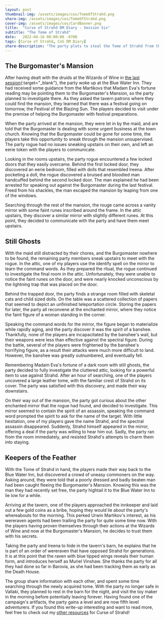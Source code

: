```yaml
---
layout: post
thumbnail-img: /assets/images/cos/TomeOfStrahd.png
share-img: /assets/images/cos/TomeOfStrahd.png
cover-img: /assets/images/cos/CardBanner.png
title:  "Curse of Strahd DM Diary - Session Six"
subtitle: "The Tome of Strahd"
date:   2022-04-16 00:00:00 -0700
tags: [Curse of Strahd, CoS DM Diary]
share-description: "The party plots to steal the Tome of Strahd from the Burgomaster's Mansion, and is introduced to the Keepers of the Feather."
---
```


## The Burgomaster's Mansion
After having dealt with the druids at the Wizards of Wine in [the last session](https://yetanothertyler.com/2022-04-05-cos-diary-session-5/){:target="_blank"}, the party woke up at the Blue Water Inn. They had received some guidance from the Martikovs that Madam Eva's fortune reading may be pointing them to the Burgomaster's Mansion, so the party planned to investigate there. As they asked the tavern patrons where they could find the mansion, they learned that there was a festival going on tomorrow, the Festival of the Blazing Sun. The players decided to visit under the premise of helping the Burgomaster with festival preparations.

When the party arrived at the mansion, they were let in by the maid, and are told that the Burgomaster is dealing with some urgent business at the town church. Knowing that the Burgomaster could be gone for some time, the players take this opportunity to sneak through the mansion unsupervised. The party rogue had no issues sneaking upstairs on their own, and left an eerie token with the players to communicate.

Looking in the rooms upstairs, the party rogue encountered a few locked doors that they easily overcame. Behind the first locked door, they discovered an eerie bedroom, filled with dolls that resembled Ireena. After pocketing a doll, the rogue discovered a bruised and bloodied man handcuffed behind the second locked door. The man explained he had been arrested for speaking out against the Burgomaster during the last festival. Freed from his shackles, the man escaped the mansion by leaping from one of the windows.

Searching through the rest of the mansion, the rouge came across a vanity mirror with some faint runes inscribed around the frame. In the attic upstairs, they discover a similar mirror with slightly different runes. At this point, they decided to communicate with the party and have them meet upstairs.

## Still Ghosts
With the maid still distracted by their chores, and the Burgomaster nowhere to be found, the remaining party members sneak upstairs to meet with the rogue. In the attic, one of my players use the identify spell on the mirror to learn the command words. As they prepared the ritual, the rogue continued to investigate the final room in the attic. Unfortunately, they were unable to notice the faint runes on the door, and were nearly knocked unconscious by the lightning trap that was placed on the door.

Behind the trapped door, the party finds a strange room filled with skeletal cats and child sized dolls. On the table was a scattered collection of papers that seemed to depict an unfinished teleportation circle. Storing the papers for later, the party all reconvene at the enchanted mirror, where they notice the faint figure of a woman standing in the corner.

Speaking the command words for the mirror, the figure began to materialize while rapidly aging, and the party discover it was the spirit of a banshee. Thankfully, none of the players are incapacitated by the banshee's wail, but their weapons were less than effective against the spectral figure. During the battle, several of the players were frightened by the banshee's horrifying figure, as a result their attacks were much more difficult to land. However, the banshee was greatly outnumbered, and eventually fell.

Remembering Madam Eva's fortune of a dark room with still ghosts, the party decided to fully investigate the cluttered attic, looking for a powerful item to use against Strahd. After an hour of searching, one of the players uncovered a large leather tome, with the familiar crest of Strahd on its cover. The party was satisfied with this discovery, and made their way downstairs.

On their way out of the mansion, the party got curious about the other enchanted mirror that the rogue had found, and decided to investigate. This mirror seemed to contain the spirit of an assassin, speaking the command word prompted the spirit to ask for the name of the target. With little hesitation, one of my players gave the name Strahd, and the spectral assassin disappeared. Suddenly, Strahd himself appeared in the mirror, offering a deal if the party was willing to hear him out. Sadly, the party ran from the room immediately, and resisted Strahd's attempts to charm them into staying.

## Keepers of the Feather
With the Tome of Strahd in hand, the players made their way back to the Blue Water Inn, but discovered a crowd of uneasy commoners on the way. Asking around, they were told that a poorly dressed and badly beaten man had been caught fleeing the Burgomaster's Mansion. Knowing this was the man they had recently set free, the party hightail it to the Blue Water Inn to lie low for a while.

Arriving at the tavern, one of the players approached the innkeeper and laid out a few gold coins as a bribe, hoping they would lie about the party's whereabouts for the morning. This perked Urwin Martikov's interest, as his wereraven agents had been trailing the party for quite some time now. With the players having proven themselves through their actions at the Wizards of Wine and now at the Burgomaster's Mansion, he decides to trust them with his secrets.

Taking the party and Ireena to hide in the tavern's barn, he explains that he is part of an order of wereraven that have opposed Strahd for generations. It is at this point that the raven with blue tipped wings reveals their human form, and introduces herself as Muriel Vinshaw. She thanks the party for all they had done so far in Barovia, as she had been tracking them as early as the Death House. 

The group share information with each other, and spent some time searching through the newly acquired tome. With the party no longer safe in Vallaki, they planned to rest in the barn for the night, and visit the toy maker in the morning before potentially leaving forever. Having found one of the campaign's artifacts, the party gains a level and are now fifth level adventurers. If you found this write-up interesting and want to read more, feel free to check out my <a href="/tags/#Curse%20of%20Strahd">other resources</a> for Curse of Strahd!